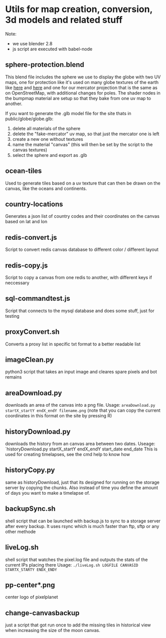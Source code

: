 # Utils for map creation, conversion, 3d models and related stuff
Note:
- we use blender 2.8
- js script are executed with babel-node

## sphere-protection.blend
This blend file includes the sphere we use to display the globe with two UV maps, one for protection like it's used on many globe textures of the earth like [here](http://blog.mastermaps.com/2013/09/creating-webgl-earth-with-threejs.html) and [here](http://www.shadedrelief.com/natural3/pages/textures.html) and one for our mercator projection that is the same as on OpenStreetMap, with additional changes for poles.
The shader nodes in the bumpmap material are setup so that they bake from one uv map to another.

If you want to generate the .glb model file for the site thats in public/globe/globe.glb:
1. delete all materials of the sphere
2. delete the "fake-mercator" uv map, so that just the mercator one is left
3. create a new one without textures
4. name the material "canvas" (this will then be set by the script to the canvas textures)
5. select the sphere and export as .glb

## ocean-tiles
Used to generate tiles based on a uv texture that can then be drawn on the canvas, like the oceans and continents.

## country-locations
Generates a json list of country codes and their coordinates on the canvas based on lat and lon

## redis-convert.js
Script to convert redis canvas database to different color / different layout

## redis-copy.js
Script to copy a canvas from one redis to another, with different keys if neccessary

## sql-commandtest.js
Script that connects to the mysql database and does some stuff, just for testing

## proxyConvert.sh
Converts a proxy list in specific txt format to a better readable list

## imageClean.py
python3 script that takes an input image and cleares spare pixels and bot remains

## areaDownload.py
downloads an area of the canvas into a png file.
Usage: `areaDownload.py startX_startY endX_endY filename.png`
(note that you can copy the current coordinates in this format on the site by pressing R)

## historyDownload.py
downloads the history from an canvas area between two dates.
Useage: `historyDownload.py startX_startY endX_endY start_date end_date
This is used for creating timelapses, see the cmd help to know how

## historyCopy.py
same as historyDownload, just that its designed for running on the storage server by copying the chunks. Also instead of time you define the amount of days you want to make a timelapse of.

## backupSync.sh
shell script that can be launched with backup.js to sync to a storage server after every backup. It uses rsync which is much faster than ftp, sftp or any other methode

## liveLog.sh
shell script that watches the pixel.log file and outputs the stats of the current IPs placing there
Usage: `./liveLog.sh LOGFILE CANVASID STARTX_STARTY ENDX_ENDY`

## pp-center\*.png
center logo of pixelplanet

## change-canvasbackup
just a script that got run once to add the missing tiles in historical view when  increasing the size of the moon canvas.
